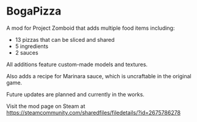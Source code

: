 # BogaPizza
A mod for Project Zomboid that adds multiple food items including:
- 13 pizzas that can be sliced and shared
- 5 ingredients
- 2 sauces

All additions feature custom-made models and textures. 

Also adds a recipe for Marinara sauce, which is uncraftable in the original game. 

Future updates are planned and currently in the works. 

Visit the mod page on Steam at https://steamcommunity.com/sharedfiles/filedetails/?id=2675786278